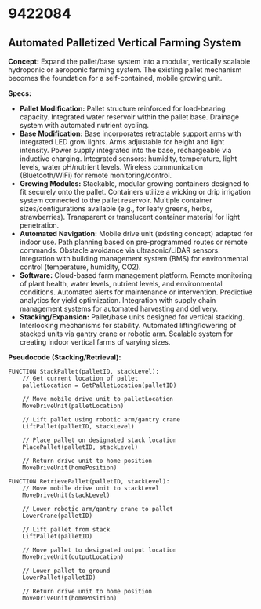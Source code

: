 # 9422084

## Automated Palletized Vertical Farming System

**Concept:** Expand the pallet/base system into a modular, vertically scalable hydroponic or aeroponic farming system. The existing pallet mechanism becomes the foundation for a self-contained, mobile growing unit.

**Specs:**

*   **Pallet Modification:** Pallet structure reinforced for load-bearing capacity. Integrated water reservoir within the pallet base. Drainage system with automated nutrient cycling.
*   **Base Modification:**  Base incorporates retractable support arms with integrated LED grow lights. Arms adjustable for height and light intensity.  Power supply integrated into the base, rechargeable via inductive charging.  Integrated sensors: humidity, temperature, light levels, water pH/nutrient levels. Wireless communication (Bluetooth/WiFi) for remote monitoring/control.
*   **Growing Modules:** Stackable, modular growing containers designed to fit securely onto the pallet.  Containers utilize a wicking or drip irrigation system connected to the pallet reservoir. Multiple container sizes/configurations available (e.g., for leafy greens, herbs, strawberries).  Transparent or translucent container material for light penetration.
*   **Automated Navigation:** Mobile drive unit (existing concept) adapted for indoor use. Path planning based on pre-programmed routes or remote commands. Obstacle avoidance via ultrasonic/LiDAR sensors.  Integration with building management system (BMS) for environmental control (temperature, humidity, CO2).
*   **Software:** Cloud-based farm management platform.  Remote monitoring of plant health, water levels, nutrient levels, and environmental conditions. Automated alerts for maintenance or intervention.  Predictive analytics for yield optimization.  Integration with supply chain management systems for automated harvesting and delivery.
*   **Stacking/Expansion:** Pallet/base units designed for vertical stacking. Interlocking mechanisms for stability.  Automated lifting/lowering of stacked units via gantry crane or robotic arm.  Scalable system for creating indoor vertical farms of varying sizes.

**Pseudocode (Stacking/Retrieval):**

```
FUNCTION StackPallet(palletID, stackLevel):
    // Get current location of pallet
    palletLocation = GetPalletLocation(palletID)

    // Move mobile drive unit to palletLocation
    MoveDriveUnit(palletLocation)

    // Lift pallet using robotic arm/gantry crane
    LiftPallet(palletID, stackLevel)

    // Place pallet on designated stack location
    PlacePallet(palletID, stackLevel)

    // Return drive unit to home position
    MoveDriveUnit(homePosition)

FUNCTION RetrievePallet(palletID, stackLevel):
    // Move mobile drive unit to stackLevel
    MoveDriveUnit(stackLevel)

    // Lower robotic arm/gantry crane to pallet
    LowerCrane(palletID)

    // Lift pallet from stack
    LiftPallet(palletID)

    // Move pallet to designated output location
    MoveDriveUnit(outputLocation)

    // Lower pallet to ground
    LowerPallet(palletID)

    // Return drive unit to home position
    MoveDriveUnit(homePosition)

```